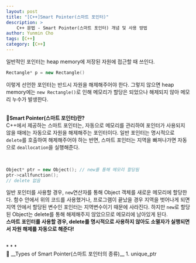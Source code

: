 ```yaml
---
layout: post
title: "[C++]Smart Pointer(스마트 포인터)"
description: >
    C++ 문법 - Smart Pointer(스마트 포인터) 개념 및 사용 방법
author: Yunmin Cho
tags: [C++]
category: [C++]
---
```


일반적인 포인터는 heap memory에 저장된 자원에 접근할 때 쓰인다.  
~~~c++
Rectangle* p = new Rectangle()
~~~  
이렇게 선언한 포인터는 반드시 자원을 해제해주어야 한다. 그렇지 않으면 heap memory에는 `new Rectangle()`로 인해 메모리가 할당은 되었으나 해제되지 않아 메모리 누수가 발생한다.  
<br/>

📌__Smart Pointer(스마트 포인터)란?__  
C++에서 제공하는 스마트 포인터는, 자동으로 메모리를 관리하여 포인터가 사용되지 않을 때에는 자동으로 자원을 해제해주는 포인터이다. 일반 포인터는 명시적으로 `delete`를 호출하여 해제해주어야 하는 반면, 스마트 포인터는 지역을 빠져나가면 자동으로 `deallocation`을 실행해준다.  

<br/>

~~~c++
Object* ptr = new Object(); // new를 통해 메모리 할당됨
ptr->callfunction();
// delete 없음
~~~
일반 포인터를 사용할 경우, `new`연산자를 통해 Object 객체를 새로운 메모리에 할당한다. 함수 안에서 위의 코드를 사용했거나, 프로그램이 끝났을 경우 지역을 벗어나게 되면 지역 안에서 할당된 변수인 포인터는 지역변수이기 때문에 사라진다. 하지만 `new`로 할당된 Object는 delete를 통해 해제해주지 않았으므로 메모리에 남아있게 된다.  
__스마트 포인터를 사용할 경우, delete를 명시적으로 사용하지 않아도 소멸자가 실행되면서 자원 해제를 자동으로 해준다!__  

<br/>
* * *
<br/>
📌 __Types of Smart Pointer(스마트 포인터의 종류)__  
1. unique_ptr  
